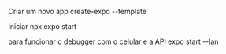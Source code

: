 Criar um novo app
create-expo --template 

Iniciar 
npx expo start 

para funcionar o debugger com o celular e a API
expo start --lan
